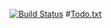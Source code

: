 [![Build Status](https://travis-ci.org/vascowhite/Todo.svg?branch=master)](https://travis-ci.org/vascowhite/Todo)
#[Todo.txt](https://github.com/ginatrapani/todo.txt-cli/wiki/The-Todo.txt-Format)

